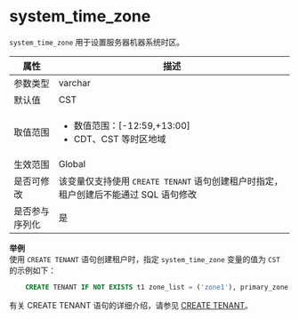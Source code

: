 system_time_zone 
=====================================

`system_time_zone` 用于设置服务器机器系统时区。


| **属性**  |                  **描述**                   |
|---------|-------------------------------------------|
| 参数类型    | varchar                                   |
| 默认值     | CST                                       |
| 取值范围    | <ul><li> 数值范围：[-12:59,+13:00]  </li><li> CDT、CST 等时区地域   </li></ul>                                      |
| 生效范围    | Global                                   |
| 是否可修改   | 该变量仅支持使用 `CREATE TENANT` 语句创建租户时指定，租户创建后不能通过 SQL 语句修改  |
| 是否参与序列化 | 是                                         |

**举例**  
使用 `CREATE TENANT` 语句创建租户时，指定 `system_time_zone` 变量的值为 `CST` 的示例如下：
```sql
    CREATE TENANT IF NOT EXISTS t1 zone_list = ('zone1'), primary_zone = 'zone1', resource_pool_list = ('pool1') SET ob_compatibility_mode = 'mysql',system_time_zone = CST;
```
有关 CREATE TENANT 语句的详细介绍，请参见 [CREATE TENANT](../../10.sql-reference/5.sql-statements/21.create-tenant.md)。
